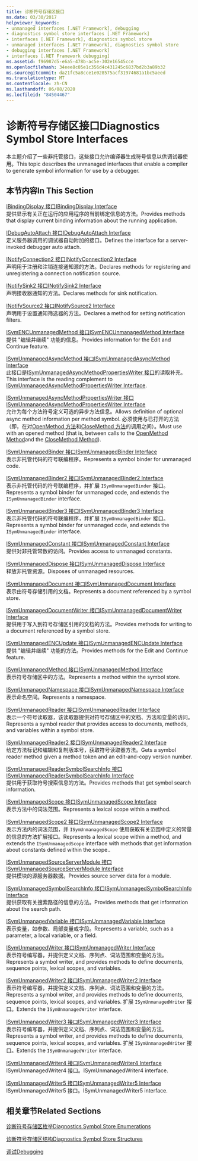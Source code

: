 ```yaml
---
title: 诊断符号存储区接口
ms.date: 03/30/2017
helpviewer_keywords:
- unmanaged interfaces [.NET Framework], debugging
- diagnostics symbol store interfaces [.NET Framework]
- interfaces [.NET Framework], diagnostics symbol store
- unmanaged interfaces [.NET Framework], diagnostics symbol store
- debugging interfaces [.NET Framework]
- interfaces [.NET Framework debugging]
ms.assetid: f96987d5-e6a5-478b-ac5e-302e16545cce
ms.openlocfilehash: 34eee8c05e1c356d4c431245c6837bd2b3a89b32
ms.sourcegitcommit: da21fc5a8cce1e028575acf31974681a1bc5aeed
ms.translationtype: MT
ms.contentlocale: zh-CN
ms.lasthandoff: 06/08/2020
ms.locfileid: "84504467"
---
```

# <a name="diagnostics-symbol-store-interfaces"></a><span data-ttu-id="e72c1-102">诊断符号存储区接口</span><span class="sxs-lookup"><span data-stu-id="e72c1-102">Diagnostics Symbol Store Interfaces</span></span>
<span data-ttu-id="e72c1-103">本主题介绍了一些非托管接口，这些接口允许编译器生成符号信息以供调试器使用。</span><span class="sxs-lookup"><span data-stu-id="e72c1-103">This topic describes the unmanaged interfaces that enable a compiler to generate symbol information for use by a debugger.</span></span>  
  
## <a name="in-this-section"></a><span data-ttu-id="e72c1-104">本节内容</span><span class="sxs-lookup"><span data-stu-id="e72c1-104">In This Section</span></span>  
 [<span data-ttu-id="e72c1-105">IBindingDisplay 接口</span><span class="sxs-lookup"><span data-stu-id="e72c1-105">IBindingDisplay Interface</span></span>](ibindingdisplay-interface.md)  
 <span data-ttu-id="e72c1-106">提供显示有关正在运行的应用程序的当前绑定信息的方法。</span><span class="sxs-lookup"><span data-stu-id="e72c1-106">Provides methods that display current binding information about the running application.</span></span>  
  
 [<span data-ttu-id="e72c1-107">IDebugAutoAttach 接口</span><span class="sxs-lookup"><span data-stu-id="e72c1-107">IDebugAutoAttach Interface</span></span>](idebugautoattach-interface.md)  
 <span data-ttu-id="e72c1-108">定义服务器调用的调试器自动附加的接口。</span><span class="sxs-lookup"><span data-stu-id="e72c1-108">Defines the interface for a server-invoked debugger auto attach.</span></span>  
  
 [<span data-ttu-id="e72c1-109">INotifyConnection2 接口</span><span class="sxs-lookup"><span data-stu-id="e72c1-109">INotifyConnection2 Interface</span></span>](inotifyconnection2-interface.md)  
 <span data-ttu-id="e72c1-110">声明用于注册和注销连接通知源的方法。</span><span class="sxs-lookup"><span data-stu-id="e72c1-110">Declares methods for registering and unregistering a connection notification source.</span></span>  
  
 [<span data-ttu-id="e72c1-111">INotifySink2 接口</span><span class="sxs-lookup"><span data-stu-id="e72c1-111">INotifySink2 Interface</span></span>](inotifysink2-interface.md)  
 <span data-ttu-id="e72c1-112">声明接收器通知的方法。</span><span class="sxs-lookup"><span data-stu-id="e72c1-112">Declares methods for sink notification.</span></span>  
  
 [<span data-ttu-id="e72c1-113">INotifySource2 接口</span><span class="sxs-lookup"><span data-stu-id="e72c1-113">INotifySource2 Interface</span></span>](inotifysource2-interface.md)  
 <span data-ttu-id="e72c1-114">声明用于设置通知筛选器的方法。</span><span class="sxs-lookup"><span data-stu-id="e72c1-114">Declares a method for setting notification filters.</span></span>  
  
 [<span data-ttu-id="e72c1-115">ISymENCUnmanagedMethod 接口</span><span class="sxs-lookup"><span data-stu-id="e72c1-115">ISymENCUnmanagedMethod Interface</span></span>](isymencunmanagedmethod-interface.md)  
 <span data-ttu-id="e72c1-116">提供 "编辑并继续" 功能的信息。</span><span class="sxs-lookup"><span data-stu-id="e72c1-116">Provides information for the Edit and Continue feature.</span></span>  
  
 [<span data-ttu-id="e72c1-117">ISymUnmanagedAsyncMethod 接口</span><span class="sxs-lookup"><span data-stu-id="e72c1-117">ISymUnmanagedAsyncMethod Interface</span></span>](isymunmanagedasyncmethod-interface.md)  
 <span data-ttu-id="e72c1-118">此接口是[ISymUnmanagedAsyncMethodPropertiesWriter 接口](isymunmanagedasyncmethodpropertieswriter-interface.md)的读取补充。</span><span class="sxs-lookup"><span data-stu-id="e72c1-118">This interface is the reading complement to [ISymUnmanagedAsyncMethodPropertiesWriter Interface](isymunmanagedasyncmethodpropertieswriter-interface.md).</span></span>  
  
 [<span data-ttu-id="e72c1-119">ISymUnmanagedAsyncMethodPropertiesWriter 接口</span><span class="sxs-lookup"><span data-stu-id="e72c1-119">ISymUnmanagedAsyncMethodPropertiesWriter Interface</span></span>](isymunmanagedasyncmethodpropertieswriter-interface.md)  
 <span data-ttu-id="e72c1-120">允许为每个方法符号定义可选的异步方法信息。</span><span class="sxs-lookup"><span data-stu-id="e72c1-120">Allows definition of optional async method information per method symbol.</span></span> <span data-ttu-id="e72c1-121">必须使用与已打开的方法（即，在对[OpenMethod 方法](isymunmanagedwriter-openmethod-method.md)和[CloseMethod 方法](isymunmanagedwriter-closemethod-method.md)的调用之间）。</span><span class="sxs-lookup"><span data-stu-id="e72c1-121">Must use with an opened method (that is, between calls to the [OpenMethod Method](isymunmanagedwriter-openmethod-method.md)and the [CloseMethod Method](isymunmanagedwriter-closemethod-method.md)).</span></span>  
  
 [<span data-ttu-id="e72c1-122">ISymUnmanagedBinder 接口</span><span class="sxs-lookup"><span data-stu-id="e72c1-122">ISymUnmanagedBinder Interface</span></span>](isymunmanagedbinder-interface.md)  
 <span data-ttu-id="e72c1-123">表示非托管代码的符号联编程序。</span><span class="sxs-lookup"><span data-stu-id="e72c1-123">Represents a symbol binder for unmanaged code.</span></span>  
  
 [<span data-ttu-id="e72c1-124">ISymUnmanagedBinder2 接口</span><span class="sxs-lookup"><span data-stu-id="e72c1-124">ISymUnmanagedBinder2 Interface</span></span>](isymunmanagedbinder2-interface.md)  
 <span data-ttu-id="e72c1-125">表示非托管代码的符号联编程序，并扩展 `ISymUnmanagedBinder` 接口。</span><span class="sxs-lookup"><span data-stu-id="e72c1-125">Represents a symbol binder for unmanaged code, and extends the `ISymUnmanagedBinder` interface.</span></span>  
  
 [<span data-ttu-id="e72c1-126">ISymUnmanagedBinder3 接口</span><span class="sxs-lookup"><span data-stu-id="e72c1-126">ISymUnmanagedBinder3 Interface</span></span>](isymunmanagedbinder3-interface.md)  
 <span data-ttu-id="e72c1-127">表示非托管代码的符号联编程序，并扩展 `ISymUnmanagedBinder` 接口。</span><span class="sxs-lookup"><span data-stu-id="e72c1-127">Represents a symbol binder for unmanaged code, and extends the `ISymUnmanagedBinder` interface.</span></span>  
  
 [<span data-ttu-id="e72c1-128">ISymUnmanagedConstant 接口</span><span class="sxs-lookup"><span data-stu-id="e72c1-128">ISymUnmanagedConstant Interface</span></span>](isymunmanagedconstant-interface.md)  
 <span data-ttu-id="e72c1-129">提供对非托管常数的访问。</span><span class="sxs-lookup"><span data-stu-id="e72c1-129">Provides access to unmanaged constants.</span></span>  
  
 [<span data-ttu-id="e72c1-130">ISymUnmanagedDispose 接口</span><span class="sxs-lookup"><span data-stu-id="e72c1-130">ISymUnmanagedDispose Interface</span></span>](isymunmanageddispose-interface.md)  
 <span data-ttu-id="e72c1-131">释放非托管资源。</span><span class="sxs-lookup"><span data-stu-id="e72c1-131">Disposes of unmanaged resources.</span></span>  
  
 [<span data-ttu-id="e72c1-132">ISymUnmanagedDocument 接口</span><span class="sxs-lookup"><span data-stu-id="e72c1-132">ISymUnmanagedDocument Interface</span></span>](isymunmanageddocument-interface.md)  
 <span data-ttu-id="e72c1-133">表示由符号存储引用的文档。</span><span class="sxs-lookup"><span data-stu-id="e72c1-133">Represents a document referenced by a symbol store.</span></span>  
  
 [<span data-ttu-id="e72c1-134">ISymUnmanagedDocumentWriter 接口</span><span class="sxs-lookup"><span data-stu-id="e72c1-134">ISymUnmanagedDocumentWriter Interface</span></span>](isymunmanageddocumentwriter-interface.md)  
 <span data-ttu-id="e72c1-135">提供用于写入到符号存储区引用的文档的方法。</span><span class="sxs-lookup"><span data-stu-id="e72c1-135">Provides methods for writing to a document referenced by a symbol store.</span></span>  
  
 [<span data-ttu-id="e72c1-136">ISymUnmanagedENCUpdate 接口</span><span class="sxs-lookup"><span data-stu-id="e72c1-136">ISymUnmanagedENCUpdate Interface</span></span>](isymunmanagedencupdate-interface.md)  
 <span data-ttu-id="e72c1-137">提供 "编辑并继续" 功能的方法。</span><span class="sxs-lookup"><span data-stu-id="e72c1-137">Provides methods for the Edit and Continue feature.</span></span>  
  
 [<span data-ttu-id="e72c1-138">ISymUnmanagedMethod 接口</span><span class="sxs-lookup"><span data-stu-id="e72c1-138">ISymUnmanagedMethod Interface</span></span>](isymunmanagedmethod-interface.md)  
 <span data-ttu-id="e72c1-139">表示符号存储区中的方法。</span><span class="sxs-lookup"><span data-stu-id="e72c1-139">Represents a method within the symbol store.</span></span>  
  
 [<span data-ttu-id="e72c1-140">ISymUnmanagedNamespace 接口</span><span class="sxs-lookup"><span data-stu-id="e72c1-140">ISymUnmanagedNamespace Interface</span></span>](isymunmanagednamespace-interface.md)  
 <span data-ttu-id="e72c1-141">表示命名空间。</span><span class="sxs-lookup"><span data-stu-id="e72c1-141">Represents a namespace.</span></span>  
  
 [<span data-ttu-id="e72c1-142">ISymUnmanagedReader 接口</span><span class="sxs-lookup"><span data-stu-id="e72c1-142">ISymUnmanagedReader Interface</span></span>](isymunmanagedreader-interface.md)  
 <span data-ttu-id="e72c1-143">表示一个符号读取器，该读取器提供对符号存储区中的文档、方法和变量的访问。</span><span class="sxs-lookup"><span data-stu-id="e72c1-143">Represents a symbol reader that provides access to documents, methods, and variables within a symbol store.</span></span>  
  
 [<span data-ttu-id="e72c1-144">ISymUnmanagedReader2 接口</span><span class="sxs-lookup"><span data-stu-id="e72c1-144">ISymUnmanagedReader2 Interface</span></span>](isymunmanagedreader2-interface.md)  
 <span data-ttu-id="e72c1-145">给定方法标记和编辑和复制版本号，获取符号读取器方法。</span><span class="sxs-lookup"><span data-stu-id="e72c1-145">Gets a symbol reader method given a method token and an edit-and-copy version number.</span></span>  
  
 [<span data-ttu-id="e72c1-146">ISymUnmanagedReaderSymbolSearchInfo 接口</span><span class="sxs-lookup"><span data-stu-id="e72c1-146">ISymUnmanagedReaderSymbolSearchInfo Interface</span></span>](isymunmanagedreadersymbolsearchinfo-interface.md)  
 <span data-ttu-id="e72c1-147">提供用于获取符号搜索信息的方法。</span><span class="sxs-lookup"><span data-stu-id="e72c1-147">Provides methods that get symbol search information.</span></span>  
  
 [<span data-ttu-id="e72c1-148">ISymUnmanagedScope 接口</span><span class="sxs-lookup"><span data-stu-id="e72c1-148">ISymUnmanagedScope Interface</span></span>](isymunmanagedscope-interface.md)  
 <span data-ttu-id="e72c1-149">表示方法中的词法范围。</span><span class="sxs-lookup"><span data-stu-id="e72c1-149">Represents a lexical scope within a method.</span></span>  
  
 [<span data-ttu-id="e72c1-150">ISymUnmanagedScope2 接口</span><span class="sxs-lookup"><span data-stu-id="e72c1-150">ISymUnmanagedScope2 Interface</span></span>](isymunmanagedscope2-interface.md)  
 <span data-ttu-id="e72c1-151">表示方法内的词法范围，并 `ISymUnmanagedScope` 使用获取有关范围中定义的常量的信息的方法扩展接口。</span><span class="sxs-lookup"><span data-stu-id="e72c1-151">Represents a lexical scope within a method, and extends the `ISymUnmanagedScope` interface with methods that get information about constants defined within the scope..</span></span>  
  
 [<span data-ttu-id="e72c1-152">ISymUnmanagedSourceServerModule 接口</span><span class="sxs-lookup"><span data-stu-id="e72c1-152">ISymUnmanagedSourceServerModule Interface</span></span>](isymunmanagedsourceservermodule-interface.md)  
 <span data-ttu-id="e72c1-153">提供模块的源服务器数据。</span><span class="sxs-lookup"><span data-stu-id="e72c1-153">Provides source server data for a module.</span></span>  
  
 [<span data-ttu-id="e72c1-154">ISymUnmanagedSymbolSearchInfo 接口</span><span class="sxs-lookup"><span data-stu-id="e72c1-154">ISymUnmanagedSymbolSearchInfo Interface</span></span>](isymunmanagedsymbolsearchinfo-interface.md)  
 <span data-ttu-id="e72c1-155">提供获取有关搜索路径的信息的方法。</span><span class="sxs-lookup"><span data-stu-id="e72c1-155">Provides methods that get information about the search path.</span></span>  
  
 [<span data-ttu-id="e72c1-156">ISymUnmanagedVariable 接口</span><span class="sxs-lookup"><span data-stu-id="e72c1-156">ISymUnmanagedVariable Interface</span></span>](isymunmanagedvariable-interface.md)  
 <span data-ttu-id="e72c1-157">表示变量，如参数、局部变量或字段。</span><span class="sxs-lookup"><span data-stu-id="e72c1-157">Represents a variable, such as a parameter, a local variable, or a field.</span></span>  
  
 [<span data-ttu-id="e72c1-158">ISymUnmanagedWriter 接口</span><span class="sxs-lookup"><span data-stu-id="e72c1-158">ISymUnmanagedWriter Interface</span></span>](isymunmanagedwriter-interface.md)  
 <span data-ttu-id="e72c1-159">表示符号编写器，并提供定义文档、序列点、词法范围和变量的方法。</span><span class="sxs-lookup"><span data-stu-id="e72c1-159">Represents a symbol writer, and provides methods to define documents, sequence points, lexical scopes, and variables.</span></span>  
  
 [<span data-ttu-id="e72c1-160">ISymUnmanagedWriter2 接口</span><span class="sxs-lookup"><span data-stu-id="e72c1-160">ISymUnmanagedWriter2 Interface</span></span>](isymunmanagedwriter2-interface.md)  
 <span data-ttu-id="e72c1-161">表示符号编写器，并提供定义文档、序列点、词法范围和变量的方法。</span><span class="sxs-lookup"><span data-stu-id="e72c1-161">Represents a symbol writer, and provides methods to define documents, sequence points, lexical scopes, and variables.</span></span> <span data-ttu-id="e72c1-162">扩展 `ISymUnmanagedWriter` 接口。</span><span class="sxs-lookup"><span data-stu-id="e72c1-162">Extends the `ISymUnmanagedWriter` interface.</span></span>  
  
 [<span data-ttu-id="e72c1-163">ISymUnmanagedWriter3 接口</span><span class="sxs-lookup"><span data-stu-id="e72c1-163">ISymUnmanagedWriter3 Interface</span></span>](isymunmanagedwriter3-interface.md)  
 <span data-ttu-id="e72c1-164">表示符号编写器，并提供定义文档、序列点、词法范围和变量的方法。</span><span class="sxs-lookup"><span data-stu-id="e72c1-164">Represents a symbol writer, and provides methods to define documents, sequence points, lexical scopes, and variables.</span></span> <span data-ttu-id="e72c1-165">扩展 `ISymUnmanagedWriter` 接口。</span><span class="sxs-lookup"><span data-stu-id="e72c1-165">Extends the `ISymUnmanagedWriter` interface.</span></span>  
  
 [<span data-ttu-id="e72c1-166">ISymUnmanagedWriter4 接口</span><span class="sxs-lookup"><span data-stu-id="e72c1-166">ISymUnmanagedWriter4 Interface</span></span>](isymunmanagedwriter4-interface.md)  
 <span data-ttu-id="e72c1-167">ISymUnmanagedWriter4 接口。</span><span class="sxs-lookup"><span data-stu-id="e72c1-167">ISymUnmanagedWriter4 interface.</span></span>  
  
 [<span data-ttu-id="e72c1-168">ISymUnmanagedWriter5 接口</span><span class="sxs-lookup"><span data-stu-id="e72c1-168">ISymUnmanagedWriter5 Interface</span></span>](isymunmanagedwriter5-interface.md)  
 <span data-ttu-id="e72c1-169">ISymUnmanagedWriter5 接口。</span><span class="sxs-lookup"><span data-stu-id="e72c1-169">ISymUnmanagedWriter5 interface.</span></span>  
  
## <a name="related-sections"></a><span data-ttu-id="e72c1-170">相关章节</span><span class="sxs-lookup"><span data-stu-id="e72c1-170">Related Sections</span></span>  
 [<span data-ttu-id="e72c1-171">诊断符号存储区枚举</span><span class="sxs-lookup"><span data-stu-id="e72c1-171">Diagnostics Symbol Store Enumerations</span></span>](diagnostics-symbol-store-enumerations.md)  
  
 [<span data-ttu-id="e72c1-172">诊断符号存储区结构</span><span class="sxs-lookup"><span data-stu-id="e72c1-172">Diagnostics Symbol Store Structures</span></span>](diagnostics-symbol-store-structures.md)  
  
 [<span data-ttu-id="e72c1-173">调试</span><span class="sxs-lookup"><span data-stu-id="e72c1-173">Debugging</span></span>](../debugging/index.md)
